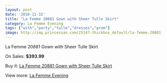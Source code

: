 ```yaml
---
layout: post
date: '2016-11-15'
title: "La Femme 20881 Gown with Sheer Tulle Skirt"
category: La Femme Evening
tags: ["with","party","tulle","dresses","prom"]
image: http://img.princessan.com/25147-thickbox_default/la-femme-20881-gown-with-sheer-tulle-skirt.jpg
---
```

La Femme 20881 Gown with Sheer Tulle Skirt

On Sales: **$393.99**
<a href="https://www.princessan.com/en/la-femme-evening/11459-la-femme-20881-gown-with-sheer-tulle-skirt.html"><amp-img layout="responsive" width="600" height="600" src="//img.princessan.com/25147-thickbox_default/la-femme-20881-gown-with-sheer-tulle-skirt.jpg" alt="La Femme 20881 Gown with Sheer Tulle Skirt 0" /></a>
<a href="https://www.princessan.com/en/la-femme-evening/11459-la-femme-20881-gown-with-sheer-tulle-skirt.html"><amp-img layout="responsive" width="600" height="600" src="//img.princessan.com/25148-thickbox_default/la-femme-20881-gown-with-sheer-tulle-skirt.jpg" alt="La Femme 20881 Gown with Sheer Tulle Skirt 1" /></a>
<a href="https://www.princessan.com/en/la-femme-evening/11459-la-femme-20881-gown-with-sheer-tulle-skirt.html"><amp-img layout="responsive" width="600" height="600" src="//img.princessan.com/25149-thickbox_default/la-femme-20881-gown-with-sheer-tulle-skirt.jpg" alt="La Femme 20881 Gown with Sheer Tulle Skirt 2" /></a>

Buy it: [La Femme 20881 Gown with Sheer Tulle Skirt](https://www.princessan.com/en/la-femme-evening/11459-la-femme-20881-gown-with-sheer-tulle-skirt.html "La Femme 20881 Gown with Sheer Tulle Skirt")

View more: [La Femme Evening](https://www.princessan.com/en/29-la-femme-evening "La Femme Evening")